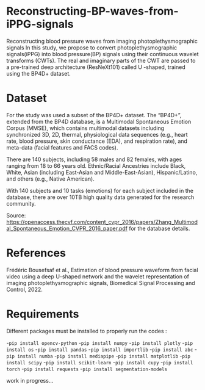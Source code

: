 # Reconstructing-BP-waves-from-iPPG-signals
Reconstructing blood pressure waves from imaging photoplethysmographic signals
In this study, we propose to convert photoplethysmographic signals(iPPG) 
into blood pressure(BP) signals using their continuous wavelet transforms (CWTs).
The real and imaginary parts of the CWT are passed to a pre-trained deep architecture
(ResNeXt101) called U -shaped, trained using the BP4D+ dataset.

# Dataset
For the study was used a subset of the BP4D+ dataset. 
The “BP4D+”, extended from the BP4D database, is a Multimodal Spontaneous Emotion Corpus (MMSE), 
which contains multimodal datasets including synchronized 3D, 2D, thermal, physiological data sequences (e.g., heart rate, blood pressure, skin conductance (EDA), 
and respiration rate), and meta-data (facial features and FACS codes). 

There are 140 subjects, including 58 males and 82 females, with ages ranging from 18 to 66 years old. 
Ethnic/Racial Ancestries include Black, White, Asian (including East-Asian and Middle-East-Asian), Hispanic/Latino, and others (e.g., Native American). 

With 140 subjects and 10 tasks (emotions) for each subject included in the database, there are over 10TB high quality data generated for the research community.

Source: https://openaccess.thecvf.com/content_cvpr_2016/papers/Zhang_Multimodal_Spontaneous_Emotion_CVPR_2016_paper.pdf  for the database details.

# References
Frédéric Bousefsaf et al., Estimation of blood pressure waveform from facial video using a deep U-shaped
network and the wavelet representation of imaging photoplethysmographic signals, Biomedical Signal Processing and Control, 2022.

# Requirements
Different packages must be installed to properly run the codes :

-`pip install opencv-python`
-`pip install numpy`
-`pip install plotly`
-`pip install os`
-`pip install pandas`
-`pip install importlib`
-`pip install abc`
-`pip install numba`
-`pip install mediapipe`
-`pip install matplotlib`
-`pip install scipy`
-`pip install scikit-learn`
-`pip install cupy`
-`pip install torch`
-`pip install requests`
-`pip install segmentation-models`

work in progress...
